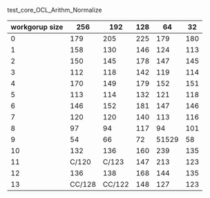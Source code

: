 test_core_OCL_Arithm_Normalize

| workgorup size  | 256 | 192 | 128 | 64 |  32|
|---|---|---|---|---|---|
|0 | 179 |205 |225 | 179 | 180|
| 1| 158|130 |146 | 124| 113|
| 2| 150| 145|178 | 147| 145|
| 3| 112| 118| 142| 119| 114|
| 4| 170| 149| 179| 152|151 |
| 5| 113| 114|132 | 121|118 |
| 6| 146| 152|181 | 147| 146|
| 7| 120| 120| 140| 113| 116|
| 8| 97| 94| 117| 94| 101|
| 9| 54| 66| 72| 51529| 58|
| 10| 132| 136| 160| 239| 135|
| 11| C/120|C/123 | 147| 213| 123|
| 12| 136|138 | 168| 144| 135|
| 13| CC/128|CC/122 | 148| 127|123 |

